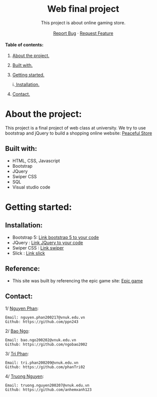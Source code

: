 <!-- PROJECT LOGO -->
<br />
<p align="center">

  <h1 align="center">Web final project</h1>
  
   <p align="center">
    This project is about online gaming store.
    <br />
    <br />
    <a href="https://github.com/ngobao2002/Midterm_webGame/issues">Report Bug</a>
    ·
    <a href="https://github.com/ngobao2002/Midterm_webGame/issues">Request Feature</a>
    
 </p>
 
 #### Table of contents:
1. [ About the project. ](#pro)
2. [ Built with. ](#tech)
3. [ Getting started. ](#get)

    i.[ Installation. ](#desc) 
   
4. [ Contact. ](#con)
# About the project:
This project is a final project of web class at university. We try to use bootstrap and jQuery to build a shopping online website: [Peaceful Store](http://peacefulstore.atwebpages.com/)

<a name="tech"></a>
## Built with: 


-  HTML, CSS, Javascript
-  Bootstrap
-  JQuery
-  Swiper CSS
-  SQL
-  Visual studio code


<a name="get"></a>
# Getting started:

<a name="desc"></a>
## Installation:
- Bootstrap 5: [Link bootstrap 5 to your code](https://getbootstrap.com/docs/5.2/getting-started/introduction/)
- JQuery     : [Link JQuery to your code](https://jquery.com/download/)
- Swiper CSS : [Link swiper](https://swiperjs.com/demos)
- Slick      : [Link slick](https://kenwheeler.github.io/slick/)

  
<a name="con"></a>  

## Reference:
- This site was built by referencing the epic game site: [Epic game](https://store.epicgames.com/en-US/}https://store.epicgames.com/en-US/)
## Contact:
1/ <a href="https://github.com/ppn243" target="_blank">Nguyen Phan</a>:
```
Email: nguyen.phan200217@vnuk.edu.vn
Github: https://github.com/ppn243
```

2/ <a href="https://github.com/ngobao2002" target="_blank">Bao Ngo</a>:
```
Email: bao.ngo200202@vnuk.edu.vn
Github: https://github.com/ngobao2002
```

3/ <a href="https://github.com/phanTri02" target="_blank">Tri Phan</a>:
```
Email: tri.phan200209@vnuk.edu.vn
Github: https://github.com/phanTri02
```

4/ <a href="https://github.com/anhemxanh123" target="_blank">Truong Nguyen</a>:
```
Email: truong.nguyen200207@vnuk.edu.vn
Github: https://github.com/anhemxanh123
```
